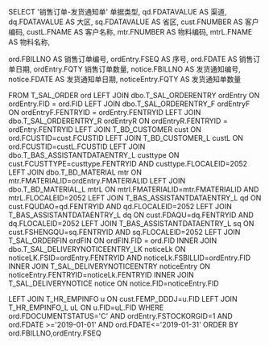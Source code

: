 SELECT 
'销售订单-发货通知单' 单据类型, 
qd.FDATAVALUE AS 渠道, 
dq.FDATAVALUE AS 大区, 
sq.FDATAVALUE AS 省区, 
cust.FNUMBER AS 客户编码, 
custL.FNAME AS 客户名称, 
mtr.FNUMBER AS 物料编码, 
mtrL.FNAME AS 物料名称, 
 
ord.FBILLNO AS 销售订单编号,
ordEntry.FSEQ AS 序号,
ord.FDATE AS 销售订单日期,
ordEntry.FQTY 销售订单数量,
notice.FBILLNO AS 发货通知编号,
notice.FDATE AS 发货通知单日期,
noticeEntry.FQTY AS 发货通知单数量
 
FROM T_SAL_ORDER ord 
LEFT JOIN dbo.T_SAL_ORDERENTRY ordEntry ON ordEntry.FID = ord.FID 
LEFT JOIN dbo.T_SAL_ORDERENTRY_F ordEntryF ON ordEntryF.FENTRYID = ordEntry.FENTRYID 
LEFT JOIN dbo.T_SAL_ORDERENTRY_R ordEntryR ON ordEntryR.FENTRYID = ordEntry.FENTRYID 
LEFT JOIN T_BD_CUSTOMER cust ON ord.FCUSTID=cust.FCUSTID 
LEFT JOIN T_BD_CUSTOMER_L custL ON ord.FCUSTID=custL.FCUSTID 
LEFT JOIN dbo.T_BAS_ASSISTANTDATAENTRY_L custtype ON cust.FCUSTTYPE=custtype.FENTRYID AND custtype.FLOCALEID=2052 
LEFT JOIN dbo.T_BD_MATERIAL mtr ON mtr.FMATERIALID=ordEntry.FMATERIALID 
LEFT JOIN dbo.T_BD_MATERIAL_L mtrL ON mtrl.FMATERIALID=mtr.FMATERIALID AND mtrL.FLOCALEID=2052 
LEFT JOIN T_BAS_ASSISTANTDATAENTRY_L qd ON cust.FQUDAO=qd.FENTRYID AND qd.FLOCALEID=2052 
LEFT JOIN T_BAS_ASSISTANTDATAENTRY_L dq ON cust.FDAQU=dq.FENTRYID AND dq.FLOCALEID=2052 
LEFT JOIN T_BAS_ASSISTANTDATAENTRY_L sq ON cust.FSHENGQU=sq.FENTRYID AND sq.FLOCALEID=2052 
 LEFT JOIN T_SAL_ORDERFIN ordFIN ON ordFIN.FID = ord.FID 
INNER JOIN dbo.T_SAL_DELIVERYNOTICEENTRY_LK noticeLk ON noticeLK.FSID=ordEntry.FENTRYID AND noticeLk.FSBILLID=ordEntry.FID 
INNER JOIN T_SAL_DELIVERYNOTICEENTRY noticeEntry ON noticeEntry.FENTRYID=noticeLk.FENTRYID 
INNER JOIN T_SAL_DELIVERYNOTICE notice ON notice.FID=noticeEntry.FID 
 
 
LEFT JOIN T_HR_EMPINFO u ON cust.FEMP_DDDJ=u.FID 
LEFT JOIN T_HR_EMPINFO_L uL ON u.FID=uL.FID 
WHERE ord.FDOCUMENTSTATUS='C' AND ordEntry.FSTOCKORGID=1 
AND ord.FDATE >='2019-01-01' AND ord.FDATE<='2019-01-31' 
ORDER BY ord.FBILLNO,ordEntry.FSEQ﻿​